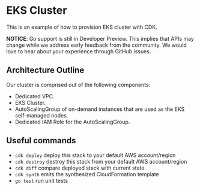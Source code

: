 # EKS Cluster

This is an example of how to provision EKS cluster with CDK.

**NOTICE**: Go support is still in Developer Preview. This implies that APIs may
change while we address early feedback from the community. We would love to hear
about your experience through GitHub issues.

## Architecture Outline

Our cluster is comprised out of the following components:

- Dedicated VPC.
- EKS Cluster.
- AutoScalingGroup of on-demand instances that are used as the EKS self-managed nodes.
- Dedicated IAM Role for the AutoScalingGroup.

## Useful commands

- `cdk deploy` deploy this stack to your default AWS account/region
- `cdk destroy` destroy this stack from your default AWS account/region
- `cdk diff` compare deployed stack with current state
- `cdk synth` emits the synthesized CloudFormation template
- `go test` run unit tests
